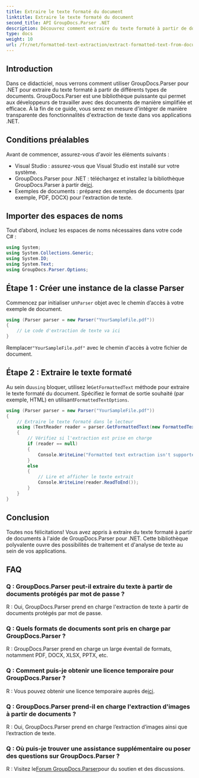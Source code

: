```yaml
---
title: Extraire le texte formaté du document
linktitle: Extraire le texte formaté du document
second_title: API GroupDocs.Parser .NET
description: Découvrez comment extraire du texte formaté à partir de documents à l'aide de GroupDocs.Parser pour .NET. Extraction de texte simple et efficace pour vos applications.
type: docs
weight: 10
url: /fr/net/formatted-text-extraction/extract-formatted-text-from-document/
---
```

## Introduction
Dans ce didacticiel, nous verrons comment utiliser GroupDocs.Parser pour .NET pour extraire du texte formaté à partir de différents types de documents. GroupDocs.Parser est une bibliothèque puissante qui permet aux développeurs de travailler avec des documents de manière simplifiée et efficace. À la fin de ce guide, vous serez en mesure d'intégrer de manière transparente des fonctionnalités d'extraction de texte dans vos applications .NET.
## Conditions préalables
Avant de commencer, assurez-vous d'avoir les éléments suivants :
- Visual Studio : assurez-vous que Visual Studio est installé sur votre système.
-  GroupDocs.Parser pour .NET : téléchargez et installez la bibliothèque GroupDocs.Parser à partir de[ici](https://releases.groupdocs.com/parser/net/).
- Exemples de documents : préparez des exemples de documents (par exemple, PDF, DOCX) pour l'extraction de texte.
## Importer des espaces de noms
Tout d’abord, incluez les espaces de noms nécessaires dans votre code C# :
```csharp
using System;
using System.Collections.Generic;
using System.IO;
using System.Text;
using GroupDocs.Parser.Options;
```
## Étape 1 : Créer une instance de la classe Parser
 Commencez par initialiser un`Parser` objet avec le chemin d’accès à votre exemple de document.
```csharp
using (Parser parser = new Parser("YourSampleFile.pdf"))
{
    // Le code d'extraction de texte va ici
}
```
 Remplacer`"YourSampleFile.pdf"` avec le chemin d'accès à votre fichier de document.

## Étape 2 : Extraire le texte formaté
 Au sein du`using` bloquer, utilisez le`GetFormattedText` méthode pour extraire le texte formaté du document. Spécifiez le format de sortie souhaité (par exemple, HTML) en utilisant`FormattedTextOptions`.
```csharp
using (Parser parser = new Parser("YourSampleFile.pdf"))
{
    // Extraire le texte formaté dans le lecteur
    using (TextReader reader = parser.GetFormattedText(new FormattedTextOptions(FormattedTextMode.Html)))
    {
        // Vérifiez si l'extraction est prise en charge
        if (reader == null)
        {
            Console.WriteLine("Formatted text extraction isn't supported.");
        }
        else
        {
            // Lire et afficher le texte extrait
            Console.WriteLine(reader.ReadToEnd());
        }
    }
}
```

## Conclusion
Toutes nos félicitations! Vous avez appris à extraire du texte formaté à partir de documents à l'aide de GroupDocs.Parser pour .NET. Cette bibliothèque polyvalente ouvre des possibilités de traitement et d'analyse de texte au sein de vos applications.

## FAQ
### Q : GroupDocs.Parser peut-il extraire du texte à partir de documents protégés par mot de passe ?
R : Oui, GroupDocs.Parser prend en charge l'extraction de texte à partir de documents protégés par mot de passe.
### Q : Quels formats de documents sont pris en charge par GroupDocs.Parser ?
R : GroupDocs.Parser prend en charge un large éventail de formats, notamment PDF, DOCX, XLSX, PPTX, etc.
### Q : Comment puis-je obtenir une licence temporaire pour GroupDocs.Parser ?
 R : Vous pouvez obtenir une licence temporaire auprès de[ici](https://purchase.groupdocs.com/temporary-license/).
### Q : GroupDocs.Parser prend-il en charge l'extraction d'images à partir de documents ?
R : Oui, GroupDocs.Parser prend en charge l’extraction d’images ainsi que l’extraction de texte.
### Q : Où puis-je trouver une assistance supplémentaire ou poser des questions sur GroupDocs.Parser ?
 R : Visitez le[Forum GroupDocs.Parser](https://forum.groupdocs.com/c/parser/17)pour du soutien et des discussions.